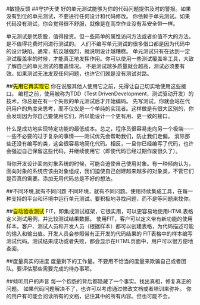#敏捷反馈 
##守护天使
好的单元测试能够为你的代码问题提供及时的警报。如果没有到位的单元测试，不要进行任何设计和代码修改。
你依赖于单元测试。如果代码没有测试，你会觉得很不舒服，就像是在高空作业没有系安全带一样。

单元测试是优质股，值得投资。但一些简单的属性访问方法或者价值不大的方法，是不值得花费时间进行测试的。
人们不编写单元测试的很多借口都是因为代码中的设计缺陷。通常，抗议越强烈，就说明设计越糟糕。
单元测试只有在达到一定测试覆盖率的时候，才能真正地发挥作用。你可以使用一些测试覆盖率工具，大致了解自己的单元测试的覆盖情况。
不是测试越多质量就会越高，测试必须要有效。如果测试无法发现任何问题，也许它们就是没有测试对路。

##<mark>先用它再实现它</mark>
你在说服其他人使用它之前，先得让自己切实地使用这些接口。
编程之前，使用被称为TDD（Test DrivenDevelopment，测试驱动开发）的技术，你总是在有一个失败的单元测试后才开始编码。
先写测试，你就会站在代码用户的角度来思考，而不仅仅是一个单纯的实现者。这样做是有很大区别的，你会发现因为你自己要使用它们，所以能设计一个更有用、更一致的接口。

什么是成功地实现特定功能的最低成本。总之，程序员很容易走向另一个极端——一些不必要的过于复杂的事情——测试优先会帮助我们，防止我们走偏。
消除那些还没有编写的类，这会很容易地简化代码。相反，一旦你已经编写了代码，也许会强迫自己保留这些代码，并继续使用它（即使代码已经过期作废很久了）。

当你开发设计面向对象系统的时候，可能会迫使自己使用对象。有一种倾向认为，面向对象的系统应该由对象组成，我们迫使自己创建越来越多的对象类，不管它们是否真的需要。添加无用代码总是不好的想法。

##不同环境,就有不同问题
不同环境，就有不同问题。使用持续集成工具，在每一种支持的平台和环境中运行单元测试。要积极地寻找问题，而不是等问题来找你。

##<mark>自动验收测试</mark>
FIT，即集成测试框架，它很实用，可以更容易地使用HTML表格定义测试用例，并比较测试结果数据。
使用FIT，客户可以定义带有新功能的使用样本。客户、测试人员和开发人员（根据样本）都可以创建表格，为代码描述可能的输入和输出值。开发人员会参照带有正开发的代码结果的
FIT表格中的样本编写测试代码。测试结果成功或者失败，都会显示在HTML页面中，用户可以很方便地查阅。

##度量真实的进度
度量剩下的工作量。不要用不恰当的度量来欺骗自己或者团队。要评估那些需要完成的待办事项。

##倾听用户的声音
每一个抱怨的背后都隐藏了一个事实。找出真相，修复真正的问题。
如果代码问题解决不了，也许可以考虑通过修改文档或者培训来弥补。
你的用户有可能会阅读所有的文档，记住其中的所有内容。但也可能不会。
